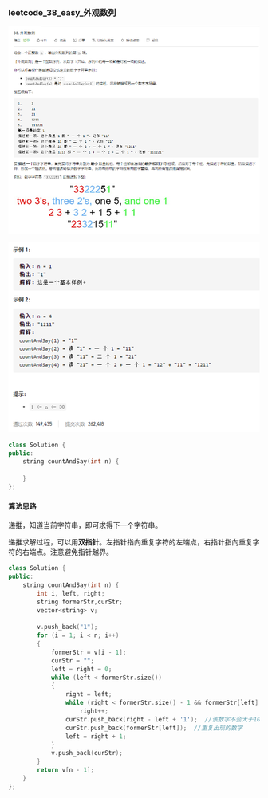 ### leetcode_38_easy_外观数列

![image-20201209190900752](Untitled.assets/image-20201209190900752.png)

![image-20201209190917768](Untitled.assets/image-20201209190917768.png)

```c++
class Solution {
public:
    string countAndSay(int n) {

    }
};
```

#### 算法思路

递推，知道当前字符串，即可求得下一个字符串。

递推求解过程，可以用**双指针**。左指针指向重复字符的左端点，右指针指向重复字符的右端点。注意避免指针越界。

```c++
class Solution {
public:
	string countAndSay(int n) {
		int i, left, right;
		string formerStr,curStr;
		vector<string> v;

		v.push_back("1");
		for (i = 1; i < n; i++)
		{
			formerStr = v[i - 1];
			curStr = "";
			left = right = 0;
			while (left < formerStr.size())
			{
				right = left;
				while (right < formerStr.size() - 1 && formerStr[left] == formerStr[right+1])
					right++;
				curStr.push_back(right - left + '1');  //该数字不会大于10 所以可以这样操作
				curStr.push_back(formerStr[left]);  //重复出现的数字
				left = right + 1;
			}
			v.push_back(curStr);
		}
		return v[n - 1];
	}
};
```

